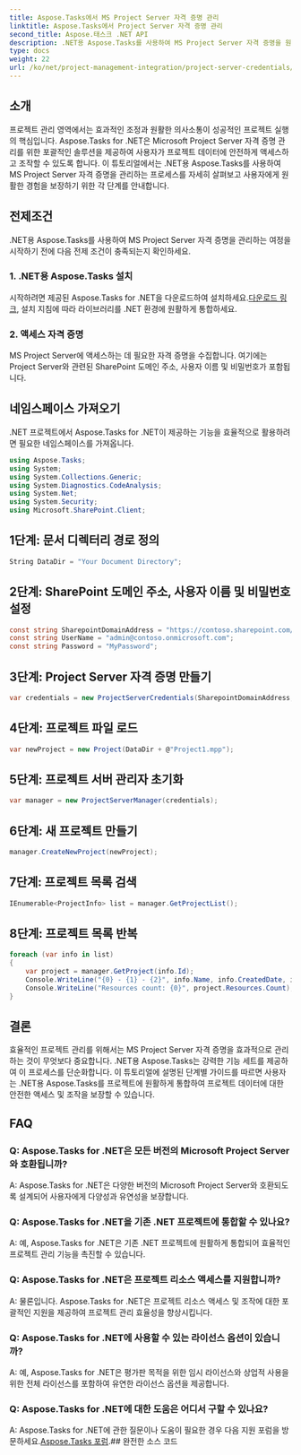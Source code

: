```yaml
---
title: Aspose.Tasks에서 MS Project Server 자격 증명 관리
linktitle: Aspose.Tasks에서 Project Server 자격 증명 관리
second_title: Aspose.태스크 .NET API
description: .NET용 Aspose.Tasks를 사용하여 MS Project Server 자격 증명을 원활하게 관리하는 방법을 알아보세요. 프로젝트 관리 효율성을 향상시킵니다.
type: docs
weight: 22
url: /ko/net/project-management-integration/project-server-credentials/
---
```

## 소개
프로젝트 관리 영역에서는 효과적인 조정과 원활한 의사소통이 성공적인 프로젝트 실행의 핵심입니다. Aspose.Tasks for .NET은 Microsoft Project Server 자격 증명 관리를 위한 포괄적인 솔루션을 제공하여 사용자가 프로젝트 데이터에 안전하게 액세스하고 조작할 수 있도록 합니다. 이 튜토리얼에서는 .NET용 Aspose.Tasks를 사용하여 MS Project Server 자격 증명을 관리하는 프로세스를 자세히 살펴보고 사용자에게 원활한 경험을 보장하기 위한 각 단계를 안내합니다.
## 전제조건
.NET용 Aspose.Tasks를 사용하여 MS Project Server 자격 증명을 관리하는 여정을 시작하기 전에 다음 전제 조건이 충족되는지 확인하세요.
### 1. .NET용 Aspose.Tasks 설치
 시작하려면 제공된 Aspose.Tasks for .NET을 다운로드하여 설치하세요.[다운로드 링크](https://releases.aspose.com/tasks/net/), 설치 지침에 따라 라이브러리를 .NET 환경에 원활하게 통합하세요.
### 2. 액세스 자격 증명
MS Project Server에 액세스하는 데 필요한 자격 증명을 수집합니다. 여기에는 Project Server와 관련된 SharePoint 도메인 주소, 사용자 이름 및 비밀번호가 포함됩니다.

## 네임스페이스 가져오기
.NET 프로젝트에서 Aspose.Tasks for .NET이 제공하는 기능을 효율적으로 활용하려면 필요한 네임스페이스를 가져옵니다.

```csharp
using Aspose.Tasks;
using System;
using System.Collections.Generic;
using System.Diagnostics.CodeAnalysis;
using System.Net;
using System.Security;
using Microsoft.SharePoint.Client;

```

## 1단계: 문서 디렉터리 경로 정의
```csharp
String DataDir = "Your Document Directory";
```
## 2단계: SharePoint 도메인 주소, 사용자 이름 및 비밀번호 설정
```csharp
const string SharepointDomainAddress = "https://contoso.sharepoint.com/sites/pwa";
const string UserName = "admin@contoso.onmicrosoft.com";
const string Password = "MyPassword";
```
## 3단계: Project Server 자격 증명 만들기
```csharp
var credentials = new ProjectServerCredentials(SharepointDomainAddress, UserName, Password);
```
## 4단계: 프로젝트 파일 로드
```csharp
var newProject = new Project(DataDir + @"Project1.mpp");
```
## 5단계: 프로젝트 서버 관리자 초기화
```csharp
var manager = new ProjectServerManager(credentials);
```
## 6단계: 새 프로젝트 만들기
```csharp
manager.CreateNewProject(newProject);
```
## 7단계: 프로젝트 목록 검색
```csharp
IEnumerable<ProjectInfo> list = manager.GetProjectList();
```
## 8단계: 프로젝트 목록 반복
```csharp
foreach (var info in list)
{
    var project = manager.GetProject(info.Id);
    Console.WriteLine("{0} - {1} - {2}", info.Name, info.CreatedDate, info.LastSavedDate);
    Console.WriteLine("Resources count: {0}", project.Resources.Count);
}
```

## 결론
효율적인 프로젝트 관리를 위해서는 MS Project Server 자격 증명을 효과적으로 관리하는 것이 무엇보다 중요합니다. .NET용 Aspose.Tasks는 강력한 기능 세트를 제공하여 이 프로세스를 단순화합니다. 이 튜토리얼에 설명된 단계별 가이드를 따르면 사용자는 .NET용 Aspose.Tasks를 프로젝트에 원활하게 통합하여 프로젝트 데이터에 대한 안전한 액세스 및 조작을 보장할 수 있습니다.
## FAQ
### Q: Aspose.Tasks for .NET은 모든 버전의 Microsoft Project Server와 호환됩니까?
A: Aspose.Tasks for .NET은 다양한 버전의 Microsoft Project Server와 호환되도록 설계되어 사용자에게 다양성과 유연성을 보장합니다.
### Q: Aspose.Tasks for .NET을 기존 .NET 프로젝트에 통합할 수 있나요?
A: 예, Aspose.Tasks for .NET은 기존 .NET 프로젝트에 원활하게 통합되어 효율적인 프로젝트 관리 기능을 촉진할 수 있습니다.
### Q: Aspose.Tasks for .NET은 프로젝트 리소스 액세스를 지원합니까?
A: 물론입니다. Aspose.Tasks for .NET은 프로젝트 리소스 액세스 및 조작에 대한 포괄적인 지원을 제공하여 프로젝트 관리 효율성을 향상시킵니다.
### Q: Aspose.Tasks for .NET에 사용할 수 있는 라이선스 옵션이 있습니까?
A: 예, Aspose.Tasks for .NET은 평가판 목적을 위한 임시 라이선스와 상업적 사용을 위한 전체 라이선스를 포함하여 유연한 라이선스 옵션을 제공합니다.
### Q: Aspose.Tasks for .NET에 대한 도움은 어디서 구할 수 있나요?
 A: Aspose.Tasks for .NET에 관한 질문이나 도움이 필요한 경우 다음 지원 포럼을 방문하세요.[Aspose.Tasks 포럼](https://forum.aspose.com/c/tasks/15).## 완전한 소스 코드